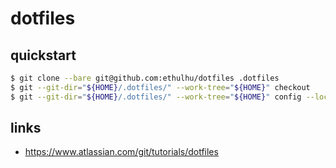 # dotfiles

## quickstart

```sh
$ git clone --bare git@github.com:ethulhu/dotfiles .dotfiles
$ git --git-dir="${HOME}/.dotfiles/" --work-tree="${HOME}" checkout
$ git --git-dir="${HOME}/.dotfiles/" --work-tree="${HOME}" config --local status.showUntrackedFiles no
```

## links

- https://www.atlassian.com/git/tutorials/dotfiles
